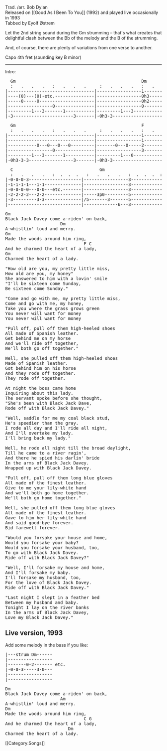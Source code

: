 Trad. /arr. Bob Dylan<br>
Released on [[Good As I Been To You]] (1992) and played live
occasionally in 1993<br>
Tabbed by Eyolf Østrem

Let the 2nd string sound during the Gm strumming – that's what creates
that delightful clash between the Bb of the melody and the B of the
strumming.

And, of course, there are plenty of variations from one verse to another.

Capo 4th fret (sounding key B minor)

----
Intro:

<pre class="tab">
  Gm                                                Dm
  :   .   .   .   :   .   .   .     :   .   .   .   :   .   .   .
|---------------------------------|-----------------1---------------|
|----(0)---(0)-etc.---------------|-----------------0h3-------------|
|-----0-----0---------------------|-----------------0h2-------------|
|-----------------0---------------|-----------------0---------------|
|---------1---3-------1-----------|---------1---3-------------------|
|-3-----------------------3-------|-0h3-3---------------------------|
</pre>
<pre class="tab">
  Gm                                                F
  :   .   .   .   :   .   .   .     :   .   .   .   :   .
|---------------------------------|-----------------1-------|
|---------------------------------|-----------------1-------|
|-----------0---0---0---0---------|-------0---0-----2-------|
|-----------------0---------------|-----------------3-------|
|---------1---3-------1-----------|---------1---0-----------|
|-0h3-3-3-----------------3-------|-0h3-3-------------------|
</pre>
<pre class="tab">
  C                                 Gm
  :   .   .   .   :  .  .  .   :   .   .   .   :  .  .  .  :  .  .  .
|-0-0-0-3--------------------|-----------------3----------------------|
|-1-1-1-1---1-1--------------|-----------------3----------------------|
|-0-0-0-0---0-0---etc.-------|-----------------3----------------------|
|-2-2-2-2---2-2--------------|-----3p0---------5----------------------|
|-3---------3-3--------------|/5-------3-------5----------------------|
|----------------------------|-------------6---3----------------------|
</pre>

<pre class="verse">
Gm
Black Jack Davey come a-riden' on back,
                     Dm
A-whistlin' loud and merry.
Gm
Made the woods around him ring,
                              F C
And he charmed the heart of a lady,
Gm
Charmed the heart of a lady.

"How old are you, my pretty little miss,
How old are you, my honey"
She answered to him with a lovin' smile
"I'll be sixteen come Sunday,
Be sixteen come Sunday."

"Come and go with me, my pretty little miss,
Come and go with me, my honey,
Take you where the grass grows green
You never will want for money
You never will want for money

"Pull off, pull off them high-heeled shoes
All made of Spanish leather.
Get behind me on my horse
And we'll ride off together,
We'll both go off together."

Well, she pulled off them high-heeled shoes
Made of Spanish leather.
Got behind him on his horse
And they rode off together.
They rode off together.

At night the boss came home
Inquiring about this lady.
The servant spoke before she thought,
"She's been with Black Jack Dave,
Rode off with Black Jack Davey."

"Well, saddle for me my coal black stud,
He's speedier than the gray.
I rode all day and I'll ride all night,
And I'll overtake my lady.
I'll bring back my lady."

Well, he rode all night till the broad daylight,
Till he came to a river ragin',
And there he spied his darlin' bride
In the arms of Black Jack Davey.
Wrapped up with Black Jack Davey.

"Pull off, pull off them long blue gloves
All made of the finest leather.
Give to me your lily-white hand
And we'll both go home together.
We'll both go home together."

Well, she pulled off them long blue gloves
All made of the finest leather.
Gave to him her lily-white hand
And said good-bye forever.
Bid farewell forever.

"Would you forsake your house and home,
Would you forsake your baby?
Would you forsake your husband, too,
To go with Black Jack Davey.
Ride off with Black Jack Davey?"

"Well, I'll forsake my house and home,
And I'll forsake my baby.
I'll forsake my husband, too,
For the love of Black Jack Davey.
Ride off with Black Jack Davey."

"Last night I slept in a feather bed
Between my husband and baby.
Tonight I lay on the river banks
In the arms of Black Jack Davey,
Love my Black Jack Davey."
</pre>

<h2 class="songversion">Live version, 1993</h2>

Add some melody in the bass if you like:

<pre class="tab">
|---strum Dm------
|-----------------
|-------0-2------- etc.
|-0-0-3-----3-0---
|-----------------
|-----------------
</pre>
<pre class="verse">
Dm
Black Jack Davey come a-riden' on back,
                     Am
A-whistlin' loud and merry.
Dm
Made the woods around him ring,
                              C G
And he charmed the heart of a lady,
                        Dm
Charmed the heart of a lady.
</pre>

[[Category:Songs]]